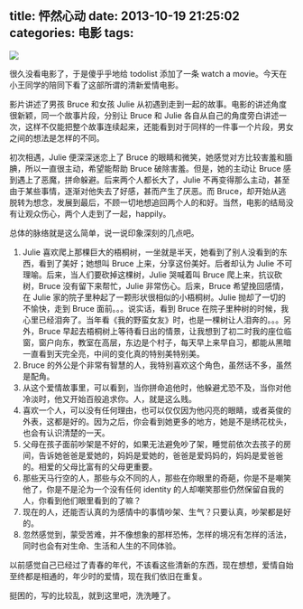 title: 怦然心动
date: 2013-10-19 21:25:02
categories: 电影
tags:
---
![](http://ww4.sinaimg.cn/large/5e8cb366jw1e9qtay2q5cj20qe0j90y4.jpg)

很久没看电影了，于是傻乎乎地给 todolist 添加了一条 watch a movie。今天在小王同学的陪同下看了这部所谓的清新爱情电影。

<!--more-->

影片讲述了男孩 Bruce 和女孩 Julie 从初遇到走到一起的故事。电影的讲述角度很新颖，同一个故事片段，分别让 Bruce 和 Julie 各自从自己的角度旁白讲述一次，这样不仅能把整个故事连续起来，还能看到对于同样的一件事一个片段，男女之间的想法是怎样的不同。

初次相遇，Julie 便深深迷恋上了 Bruce 的眼睛和微笑，她感觉对方比较害羞和腼腆，所以一直很主动，希望能帮助 Bruce 破除害羞。但是，她的主动让 Bruce 感到遇上了恶魔，拼命躲避。后来两个人都长大了，Julie 不再变得那么主动，甚至由于某些事情，逐渐对他失去了好感，甚而产生了厌恶。而 Bruce，却开始从逃脱转为想念，发展到最后，不顾一切地想追回两个人的和好。当然，电影的结局没有让观众伤心，两个人走到了一起，happily。

总体的脉络就是这么简单，说一说印象深刻的几点吧。

1. Julie 喜欢爬上那棵巨大的梧桐树，一坐就是半天，她看到了别人没看到的东西，看到了美好；她想叫 Bruce 上来，分享这份美好。后者却认为 Julie 不可理喻。后来，当人们要砍掉这棵树，Julie 哭喊着叫 Bruce 爬上来，抗议砍树，Bruce 没有留下来帮忙，Julie 非常伤心。后来，Bruce 希望挽回感情，在 Julie 家的院子里种起了一颗形状很相似的小梧桐树。Julie 抛却了一切的不愉快，走到 Bruce 面前。。。说实话，看到 Bruce 在院子里种树的时候，我心里已经泪奔了。当年看《我的野蛮女友》时，也是一棵树让人泪奔的。。。另外，Bruce 早起去梧桐树上等待看日出的情景，让我想到了初二时我的座位临窗，窗户向东，教室在高层，东边是个村子，每天早上来早自习，都能从黑暗一直看到天完全亮，中间的变化真的特别美特别美。
2. Bruce 的外公是个非常有智慧的人，我特别喜欢这个角色，虽然话不多，虽然是配角。
3. 从这个爱情故事里，可以看到，当你拼命追他时，他躲避尤恐不及，当你对他冷淡时，他又开始百般追求你。人，就是这么贱。
4. 喜欢一个人，可以没有任何理由，也可以仅仅因为他闪亮的眼睛，或者英俊的外表，这都是好的。因为之后，你会看到她更多的地方，她是不是绣花枕头，也会有认识清楚的一天。
5. 父母在孩子面前吵架是不好的，如果无法避免吵了架，睡觉前依次去孩子的房间，告诉她爸爸是爱她的，妈妈是爱她的，爸爸是爱妈妈的，妈妈是爱爸爸的。相爱的父母比富有的父母更重要。
6. 那些天马行空的人，那些与众不同的人，那些在你眼里的奇葩，你是不是嘲笑他了，你是不是沦为一个没有任何 identity 的人却嘲笑那些仍然保留自我的人，你看到他们眼里看到的了嘛？
7. 现在的人，还能否认真的为感情中的事情吵架、生气？只要认真，吵架都是好的。
8. 忽然感觉到，蒙受苦难，并不像想象的那样恐怖，怎样的境况有怎样的活法，同时也会有对生命、生活和人生的不同体验。

以前感觉自己已经过了青春的年代，不该看这些清新的东西，现在想想，爱情自始至终都是相通的，年少时的爱情，现在我们依旧在重复。

挺困的，写的比较乱，就到这里吧，洗洗睡了。
